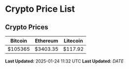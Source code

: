 # Crypto Price List

## Crypto Prices
| Bitcoin | Ethereum | Litecoin |
| ------- | -------- | -------- |
| $105365 | $3403.35 | $117.92 |
**Last Updated:** 2025-01-24 11:32 UTC
**Last Updated:** $DATE$
